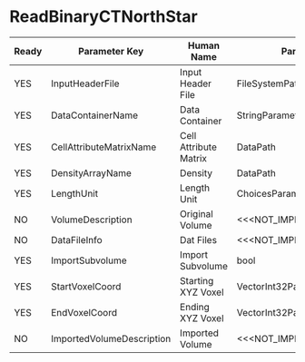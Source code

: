 # ReadBinaryCTNorthStar #

| Ready | Parameter Key | Human Name | Parameter Type | Parameter Class |
|-------|---------------|------------|-----------------|----------------|
| YES | InputHeaderFile | Input Header File | FileSystemPathParameter::ValueType | FileSystemPathParameter |
| YES | DataContainerName | Data Container | StringParameter::ValueType | StringParameter |
| YES | CellAttributeMatrixName | Cell Attribute Matrix | DataPath | ArrayCreationParameter |
| YES | DensityArrayName | Density | DataPath | ArrayCreationParameter |
| YES | LengthUnit | Length Unit | ChoicesParameter::ValueType | ChoicesParameter |
| NO | VolumeDescription | Original Volume | <<<NOT_IMPLEMENTED>>> | PreflightUpdatedValueFilterParameter |
| NO | DataFileInfo | Dat Files | <<<NOT_IMPLEMENTED>>> | PreflightUpdatedValueFilterParameter |
| YES | ImportSubvolume | Import Subvolume | bool | BoolParameter |
| YES | StartVoxelCoord | Starting XYZ Voxel | VectorInt32Parameter::ValueType | VectorInt32Parameter |
| YES | EndVoxelCoord | Ending XYZ Voxel | VectorInt32Parameter::ValueType | VectorInt32Parameter |
| NO | ImportedVolumeDescription | Imported Volume | <<<NOT_IMPLEMENTED>>> | PreflightUpdatedValueFilterParameter |
